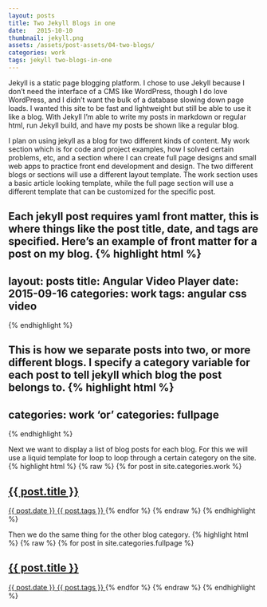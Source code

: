 ```yaml
---
layout: posts
title: Two Jekyll Blogs in one
date:   2015-10-10
thumbnail: jekyll.png
assets: /assets/post-assets/04-two-blogs/
categories: work
tags: jekyll two-blogs-in-one
---
```


Jekyll is a static page blogging platform. I chose to use Jekyll because I don’t need the interface of a CMS like WordPress, though I do love WordPress, and I didn’t want the bulk of a database slowing down page loads. I wanted this site to be fast and lightweight but still be able to use it like a blog. With Jekyll I’m able to write my posts in markdown or regular html, run Jekyll build, and have my posts be shown like a regular blog.

I plan on using jekyll as a blog for two different kinds of content. My work section which is for code and project examples, how I solved certain problems, etc, and a section where I can create full page designs and small web apps to practice front end development and design. The two different blogs or sections will use a different layout template. The work section uses a basic article looking template, while the full page section will use a different template that can be customized for the specific post.

Each jekyll post requires yaml front matter, this is where things like the post title, date, and tags are specified. Here’s an example of front matter for a post on my blog.
{% highlight html %}
---
layout: posts
title: Angular Video Player
date:  2015-09-16
categories: work
tags: angular css video
---
{% endhighlight %}

This is how we separate posts into two, or more different blogs. I specify a category variable for each post to tell jekyll which blog the post belongs to.
{% highlight html %}
---
categories: work
‘or’
categories: fullpage
---
{% endhighlight %}

Next we want to display a list of blog posts for each blog. For this we will use a liquid template for loop to loop through a certain category on the site.
{% highlight html %}
{% raw %}
{% for post in site.categories.work %}
    <a href="{{ post.url }}" class="work--card">
      <h2>{{ post.title }}</h2>
      <span>{{ post.date }}</span>
      <span>{{ post.tags }}</span>
    </a>
{% endfor %}
{% endraw %}
{% endhighlight %}

Then we do the same thing for the other blog category.
{% highlight html %}
{% raw %}
{% for post in site.categories.fullpage %}
    <a href="{{ post.url }}" class="work--card">
      <h2>{{ post.title }}</h2>
      <span>{{ post.date }}</span>
      <span>{{ post.tags }}</span>
    </a>
{% endfor %}
{% endraw %}
{% endhighlight %}
